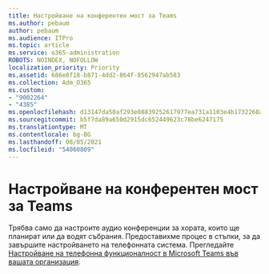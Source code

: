 ```yaml
---
title: Настройване на конферентен мост за Teams
ms.author: pebaum
author: pebaum
ms.audience: ITPro
ms.topic: article
ms.service: o365-administration
ROBOTS: NOINDEX, NOFOLLOW
localization_priority: Priority
ms.assetid: 686e8f18-b871-4dd2-864f-8562947ab583
ms.collection: Adm_O365
ms.custom:
- "9002264"
- "4385"
ms.openlocfilehash: d13147da50af293e08839252617977ea731a1103e4b1732268aff645721d5f73
ms.sourcegitcommit: b5f7da89a650d2915dc652449623c78be6247175
ms.translationtype: MT
ms.contentlocale: bg-BG
ms.lasthandoff: 08/05/2021
ms.locfileid: "54060809"
---
```

# <a name="set-up-a-conferencing-bridge-for-teams"></a>Настройване на конферентен мост за Teams

Трябва само да настроите аудио конференции за хората, които ще планират или да водят събрания. Предоставихме процес в стъпки, за да завършите настройването на телефонната система. Прегледайте [Настройване на телефонна функционалност в Microsoft Teams във вашата организация](https://docs.microsoft.com/MicrosoftTeams/phone-number-calling-plans/port-order-overview).

